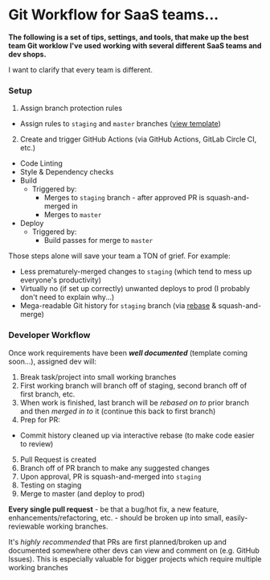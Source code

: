 # Git Workflow for SaaS teams...
**The following is a set of tips, settings, and tools, that make up the best team Git worklow I've used working with several different SaaS teams and dev shops.**

I want to clarify that every team is different.

### Setup
1. Assign branch protection rules
  - Assign rules to `staging` and `master` branches ([view template]())
2. Create and trigger GitHub Actions (via GitHub Actions, GitLab Circle CI, etc.)
  - Code Linting
  - Style & Dependency checks
  - Build
    - Triggered by:
      - Merges to `staging` branch - after approved PR is squash-and-merged in
      - Merges to `master`
  - Deploy
    - Triggered by:
      - Build passes for merge to `master`

Those steps alone will save your team a TON of grief. For example:
- Less prematurely-merged changes to `staging` (which tend to mess up everyone's productivity)
- Virtually no (if set up correctly) unwanted deploys to prod (I probably don't need to explain why...)
- Mega-readable Git history for `staging` branch (via [rebase](/joshuaanderton/git/blob/master/how-tos/rebase.md) & squash-and-merge)

### Developer Workflow
Once work requirements have been **_well documented_** (template coming soon...), assigned dev will:
1. Break task/project into small working branches
2. First working branch will branch off of staging, second branch off of first branch, etc.
3. When work is finished, last branch will be _rebased on to_ prior branch and then _merged in to_ it (continue this back to first branch)
4. Prep for PR:
  - Commit history cleaned up via interactive rebase (to make code easier to review)
5. Pull Request is created
6. Branch off of PR branch to make any suggested changes
7. Upon approval, PR is squash-and-merged into `staging`
8. Testing on staging
9. Merge to master (and deploy to prod)


**Every single pull request** - be that a bug/hot fix, a new feature, enhancements/refactoring, etc. - should be broken up into small, easily-reviewable working branches.

It's *highly recommended* that PRs are first planned/broken up and documented somewhere other devs can view and comment on (e.g. GitHub Issues). This is especially valuable for bigger projects which require multiple working branches
